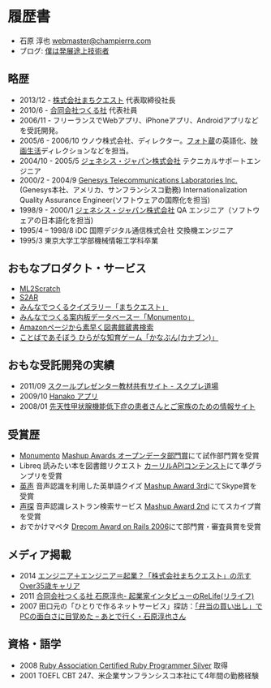 # 履歴書
* 石原 淳也 <webmaster@champierre.com>
* ブログ: [僕は発展途上技術者](http://blog.champierre.com/)

## 略歴
* 2013/12 - [株式会社まちクエスト](http://machique.st) 代表取締役社長
* 2010/6 - [合同会社つくる社](http://tsukurusha.com/) 代表社員
* 2006/11 - フリーランスでWebアプリ、iPhoneアプリ、Androidアプリなどを受託開発。
* 2005/6 - 2006/10 ウノウ株式会社、ディレクター。[フォト蔵](http://photozou.jp/)の英語化、[映画生活](http://cinema.pia.co.jp/)ディレクションなどを担当。
* 2004/10 - 2005/5 [ジェネシス・ジャパン株式会社](http://www.genesyslab.co.jp/) テクニカルサポートエンジニア
* 2000/2 - 2004/9 [Genesys Telecommunications Laboratories Inc.](http://www.genesyslab.com/)(Genesys本社、アメリカ、サンフランシスコ勤務) Internationalization Quality Assurance Engineer(ソフトウェアの国際化を担当)
* 1998/9 - 2000/1 [ジェネシス・ジャパン株式会社](http://www.genesyslab.co.jp/) QA エンジニア（ソフトウェアの日本語化を担当)
* 1995/4 – 1998/8 iDC 国際デジタル通信株式会社 交換機エンジニア
* 1995/3 東京大学工学部機械情報工学科卒業

## おもなプロダクト・サービス
* [ML2Scratch](https://github.com/champierre/ml2scratch)
* [S2AR](https://github.com/champierre/s2ar)
* [みんなでつくるクイズラリー「まちクエスト」](http://machique.st)
* [みんなでつくる案内板データベースー「Monumento」](http://monumen.to)
* [Amazonページから素早く図書館蔵書検索](http://libron.net)
* [ことばであそぼう ひらがな知育ゲーム「かなぶん(カナブン)」](https://itunes.apple.com/jp/app/%E3%81%B2%E3%82%89%E3%81%8C%E3%81%AAgame-%E3%81%8B%E3%81%AA%E3%81%B6%E3%82%93/id312173421?mt=8)

## おもな受託開発の実績
* 2011/09 [スクールプレゼンター教材共有サイト - スクプレ道場](http://schoolpresenter.jp/)
* 2009/10 [Hanako アプリ](https://itunes.apple.com/jp/app/id409988078?mt=8)
* 2008/01 [先天性甲状腺機能低下症の患者さんとご家族のための情報サイト](http://kodomo-kenkou.com/)

## 受賞歴
* [Monumento](http://monumen.to) [Mashup Awards オープンデータ部門賞](http://www.vled.or.jp/2014contest/award/index.html)にて試作部門賞を受賞
* Libreq 読みたい本を図書館リクエスト [カーリルAPIコンテンスト](http://calil.jp/doc/contest.html)にて準グランプリを受賞
* [英声](http://blog.champierre.com/archives/579) 音声認識を利用した英単語クイズ [Mashup Award 3rd](http://jp.sun.com/mashupaward/3rd/award2.html)にてSkype賞を受賞
* [声探](http://koetan.champierre.com/) 音声認識レストラン検索サービス [Mashup Award 2nd](http://jp.sun.com/mashupaward/2nd/) にてスカイプ賞を受賞
* おでかけマペタ [Drecom Award on Rails 2006](http://itpro.nikkeibp.co.jp/article/NEWS/20060731/244792/)にて部門賞・審査員賞を受賞

## メディア掲載
* 2014 [エンジニア＋エンジニア＝起業？「株式会社まちクエスト」の示すOver35歳キャリア](http://techwave.jp/archives/machi_quest_r35_carrie.html)
* 2011 [合同会社つくる社 石原淳也- 起業家インタビューのReLife(リライフ)](http://www.bb-relife.jp/interview/vol0386.html)
* 2007 田口元の「ひとりで作るネットサービス」探訪：[「弁当の買い出し」でPCの面白さに目覚めた – あとで行く・石原淳也さん](http://bizmakoto.jp/bizid/articles/0705/23/news096.html)

## 資格・語学
* 2008 [Ruby Association Certified Ruby Programmer Silver](http://www.ruby-assn.org/ja/certification/examination.htm) 取得
* 2001 TOEFL CBT 247、米企業サンフランシスコ本社にて4年間の勤務経験
